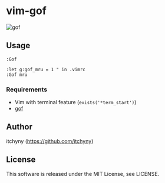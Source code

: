 # vim-gof

![gof](https://user-images.githubusercontent.com/375258/74085564-6448fa00-4abd-11ea-8122-4786b75c9f78.gif)

## Usage
```
:Gof

:let g:gof_mru = 1 " in .vimrc
:Gof mru
```

### Requirements
- Vim with terminal feature (`exists('*term_start')`)
- [gof](https://github.com/mattn/gof)

## Author
itchyny (https://github.com/itchyny)

## License
This software is released under the MIT License, see LICENSE.
